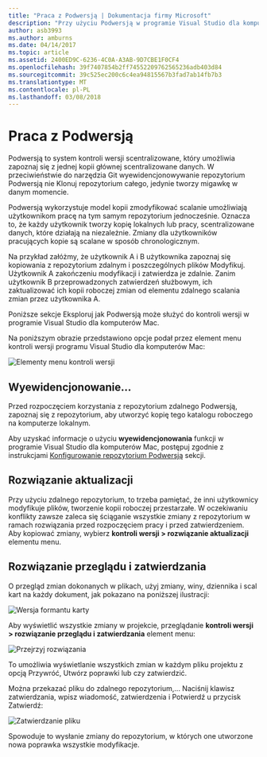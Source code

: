 ```yaml
---
title: "Praca z Podwersją | Dokumentacja firmy Microsoft"
description: "Przy użyciu Podwersją w programie Visual Studio dla komputerów Mac."
author: asb3993
ms.author: amburns
ms.date: 04/14/2017
ms.topic: article
ms.assetid: 2400ED9C-6236-4C0A-A3AB-9D7CBE1F0CF4
ms.openlocfilehash: 39f7407854b2ff74552209762565236adb403d84
ms.sourcegitcommit: 39c525ec200c6c4ea94815567b3fad7ab14fb7b3
ms.translationtype: MT
ms.contentlocale: pl-PL
ms.lasthandoff: 03/08/2018
---
```

# <a name="working-with-subversion"></a>Praca z Podwersją

Podwersją to system kontroli wersji scentralizowane, który umożliwia zapoznaj się z jednej kopii głównej scentralizowane danych. W przeciwieństwie do narzędzia Git wyewidencjonowywanie repozytorium Podwersją nie Klonuj repozytorium całego, jedynie tworzy migawkę w danym momencie.

Podwersją wykorzystuje model kopii zmodyfikować scalanie umożliwiają użytkownikom pracę na tym samym repozytorium jednocześnie. Oznacza to, że każdy użytkownik tworzy kopię lokalnych lub pracy, scentralizowane danych, które działają na niezależnie. Zmiany dla użytkowników pracujących kopie są scalane w sposób chronologicznym.

Na przykład załóżmy, że użytkownik A i B użytkownika zapoznaj się kopiowania z repozytorium zdalnym i poszczególnych plików Modyfikuj. Użytkownik A zakończeniu modyfikacji i zatwierdza je zdalnie. Zanim użytkownik B przeprowadzonych zatwierdzeń służbowym, ich zaktualizować ich kopii roboczej zmian od elementu zdalnego scalania zmian przez użytkownika A.

Poniższe sekcje Eksploruj jak Podwersją może służyć do kontroli wersji w programie Visual Studio dla komputerów Mac.

Na poniższym obrazie przedstawiono opcje podał przez element menu kontroli wersji programu Visual Studio dla komputerów Mac:

![Elementy menu kontroli wersji](media/version-control-svnVersionControlMenu.png)

## <a name="checkout"></a>Wyewidencjonowanie...

Przed rozpoczęciem korzystania z repozytorium zdalnego Podwersją, zapoznaj się z repozytorium, aby utworzyć kopię tego katalogu roboczego na komputerze lokalnym.

Aby uzyskać informacje o użyciu **wyewidencjonowania** funkcji w programie Visual Studio dla komputerów Mac, postępuj zgodnie z instrukcjami [Konfigurowanie repozytorium Podwersją](~/set-up-subversion-repository.md) sekcji.

## <a name="update-solution"></a>Rozwiązanie aktualizacji

Przy użyciu zdalnego repozytorium, to trzeba pamiętać, że inni użytkownicy modyfikuje plików, tworzenie kopii roboczej przestarzałe. W oczekiwaniu konflikty zawsze zaleca się ściąganie wszystkie zmiany z repozytorium w ramach rozwiązania przed rozpoczęciem pracy i przed zatwierdzeniem. Aby kopiować zmiany, wybierz **kontroli wersji > rozwiązanie aktualizacji** elementu menu.

## <a name="review-solution-and-commit"></a>Rozwiązanie przeglądu i zatwierdzania

O przegląd zmian dokonanych w plikach, użyj zmiany, winy, dziennika i scal kart na każdy dokument, jak pokazano na poniższej ilustracji:

![Wersja formantu karty](media/version-control-vcTabs.png)

Aby wyświetlić wszystkie zmiany w projekcie, przeglądanie **kontroli wersji > rozwiązanie przeglądu i zatwierdzania** element menu:

![Przejrzyj rozwiązania](media/version-control-vcStatus.png)

To umożliwia wyświetlanie wszystkich zmian w każdym pliku projektu z opcją Przywróć, Utwórz poprawki lub czy zatwierdzić.

Można przekazać pliku do zdalnego repozytorium,... Naciśnij klawisz zatwierdzania, wpisz wiadomość, zatwierdzenia i Potwierdź u przycisk Zatwierdź:


![Zatwierdzanie pliku](media/version-control-svnCommit.png)

Spowoduje to wysłanie zmiany do repozytorium, w których one utworzone nowa poprawka wszystkie modyfikacje.
